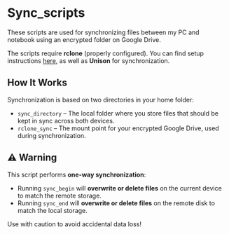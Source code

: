 # Sync_scripts


These scripts are used for synchronizing files between my PC and notebook using an encrypted folder on Google Drive.  

The scripts require **rclone** (properly configured). You can find setup instructions [here](https://rclone.org/drive/), as well as **Unison** for synchronization.  

## How It Works  

Synchronization is based on two directories in your home folder:  

- `sync_directory` – The local folder where you store files that should be kept in sync across both devices.  
- `rclone_sync` – The mount point for your encrypted Google Drive, used during synchronization.  

## ⚠ Warning  

This script performs **one-way synchronization**:  
- Running `sync_begin` will **overwrite or delete files** on the current device to match the remote storage.  
- Running `sync_end` will **overwrite or delete files** on the remote disk to match the local storage.  

Use with caution to avoid accidental data loss! 
